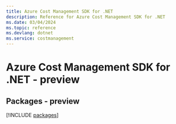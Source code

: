 ```yaml
---
title: Azure Cost Management SDK for .NET
description: Reference for Azure Cost Management SDK for .NET
ms.date: 03/04/2024
ms.topic: reference
ms.devlang: dotnet
ms.service: costmanagement
---
```

# Azure Cost Management SDK for .NET - preview
## Packages - preview
[!INCLUDE [packages](cost-management-index.md)]